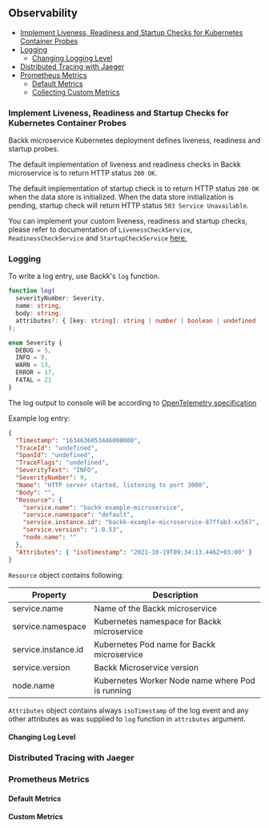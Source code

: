 ## Observability

- [Implement Liveness, Readiness and Startup Checks for Kubernetes Container Probes](#probes)
- [Logging](#logging)
  - [Changing Logging Level](#changeloglevel)
- [Distributed Tracing with Jaeger](#distributedtracing)
- [Prometheus Metrics](#metrics)
  - [Default Metrics](#defaultmetrics)
  - [Collecting Custom Metrics](#custommetrics)

### <a name="probes"></a> Implement Liveness, Readiness and Startup Checks for Kubernetes Container Probes

Backk microservice Kubernetes deployment defines liveness, readiness and startup probes.

The default implementation of liveness and readiness checks in Backk microservice is to return HTTP status
`200 OK`.

The default implementation of startup check is to return HTTP status `200 OK` when the data store is initialized.
When the data store initialization is pending, startup check will return HTTP status `503 Service Unavailable`.

You can implement your custom liveness, readiness and startup checks, please refer to documentation
of `LivenessCheckService`, `ReadinessCheckService` and `StartupCheckService` [here.](../api/BASE_SERVICES.MD)

### <a name="logging"></a> Logging

To write a log entry, use Backk's `log` function.

```ts
function log(
  severityNumber: Severity,
  name: string,
  body: string,
  attributes?: { [key: string]: string | number | boolean | undefined | object[] }
);

enum Severity {
  DEBUG = 5,
  INFO = 9,
  WARN = 13,
  ERROR = 17,
  FATAL = 21
}
```

The log output to console will be according to [OpenTelemetry specification](https://github.com/open-telemetry/opentelemetry-specification/blob/main/specification/logs/data-model.md)

Example log entry:

```json
{
  "Timestamp": "1634636053446000000",
  "TraceId": "undefined",
  "SpanId": "undefined",
  "TraceFlags": "undefined",
  "SeverityText": "INFO",
  "SeverityNumber": 9,
  "Name": "HTTP server started, listening to port 3000",
  "Body": "",
  "Resource": {
    "service.name": "backk-example-microservice",
    "service.namespace": "default",
    "service.instance.id": "backk-example-microservice-87ffab3-xx567",
    "service.version": "1.0.53",
    "node.name": ""
  },
  "Attributes": { "isoTimestamp": "2021-10-19T09:34:13.446Z+03:00" }
}
```

`Resource` object contains following:

| Property            | Description                                      |
| ------------------- | ------------------------------------------------ |
| service.name        | Name of the Backk microservice                   |
| service.namespace   | Kubernetes namespace for Backk microservice      |
| service.instance.id | Kubernetes Pod name for Backk microservice       |
| service.version     | Backk Microservice version                       |
| node.name           | Kubernetes Worker Node name where Pod is running |

`Attributes` object contains always `isoTimestamp` of the log event and any other attributes as was supplied
to `log` function in `attributes` argument.

#### <a name="changeloglevel"></a> Changing Log Level

### <a name="distributedtracing"></a> Distributed Tracing with Jaeger

### <a name="metrics"></a> Prometheus Metrics

#### <a name="defaultmetrics"></a> Default Metrics

#### <a name="custommetrics"></a> Custom Metrics
